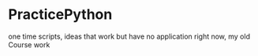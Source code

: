 # PracticePython
one time scripts, ideas that work but have no application right now, my old Course work
